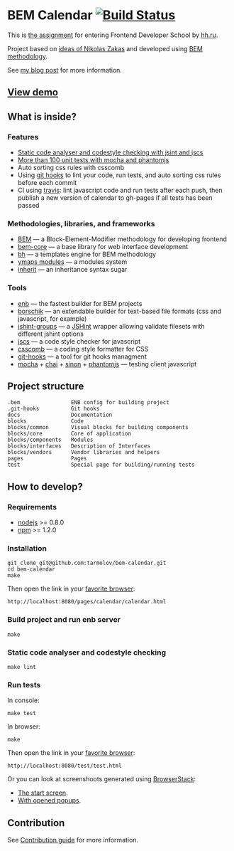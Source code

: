 # BEM Calendar [![Build Status](https://travis-ci.org/tarmolov/bem-calendar.png?branch=master)](https://travis-ci.org/tarmolov/bem-calendar)

This is [the assignment](doc/issue/README.md) for entering Frontend Developer School by [hh.ru](http://hh.ru/locale.do?language=EN).

Project based on [ideas of Nikolas Zakas](http://www.slideshare.net/nzakas/scalable-javascript-application-architecture) and developed using [BEM methodology](http://bem.info).

See [my blog post](http://tarmolov.ru/blog/bem-calendar/) for more information.

## [View demo](http://tarmolov.github.io/bem-calendar/pages/calendar/calendar.html)

## What is inside?

### Features
  * [Static code analyser and codestyle checking with jsint and jscs](#static-code-analyser-and-codestyle-checking)
  * [More than 100 unit tests with mocha and phantomjs](#run-tests)
  * Auto sorting css rules with csscomb
  * Using [git hooks](http://github.com/tarmolov/git-hooks) to lint your code, run tests, and auto sorting css rules before each commit
  * CI using [travis](https://travis-ci.org/tarmolov/bem-calendar): lint javascript code and  run tests after each push, then publish a new version of calendar to gh-pages if all tests has been passed

### Methodologies, libraries, and frameworks
  * [BEM](http://bem.info/) — a Block-Element-Modifier methodology for developing frontend
  * [bem-core](https://github.com/bem/bem-core/) — a base library for web interface development
  * [bh](https://github.com/enb-make/bh) — a templates engine for BEM methodology
  * [ymaps modules](https://github.com/ymaps/modules) — a modules system
  * [inherit](https://github.com/dfilatov/node-inherit) — an inheritance syntax sugar

### Tools
  * [enb](http://enb-make.info) — the fastest builder for BEM projects
  * [borschik](https://github.com/bem/borschik) — an extendable builder for text-based file formats (css and javascript, for example)
  * [jshint-groups](https://github.com/ikokostya/jshint-groups) — a [JSHint](jshint.com) wrapper allowing validate filesets with different jshint options
  * [jscs](https://github.com/mdevils/node-jscs) — a code style checker for javascript
  * [csscomb](https://github.com/csscomb/csscomb.js) — a coding style formatter for CSS
  * [git-hooks](https://github.com/icefox/git-hooks) — a tool for git hooks managment
  * [mocha](http://visionmedia.github.io/mocha/) + [chai](http://chaijs.com/) + [sinon](http://sinonjs.org/) + [phantomjs](http://phantomjs.org/) — testing client javascript

## Project structure
```
.bem                ENB config for building project
.git-hooks          Git hooks
docs                Documentation
blocks              Code
blocks/common       Visual blocks for building components
blocks/core         Core of application
blocks/components   Modules
blocks/interfaces   Description of Interfaces
blocks/vendors      Vendor libraries and helpers
pages               Pages
test                Special page for building/running tests
```

## How to develop?

### Requirements
  * [nodejs](http://nodejs.org/) >= 0.8.0
  * [npm](http://npmjs.org) >= 1.2.0

### Installation
```
git clone git@github.com:tarmolov/bem-calendar.git
cd bem-calendar
make
```
Then open the link in your [favorite browser](http://browser.yandex.com/):
```
http://localhost:8080/pages/calendar/calendar.html
```
### Build project and run enb server
```
make
```

### Static code analyser and codestyle checking
```
make lint
```

### Run tests
In console:
```
make test
```

In browser:
```
make
```
Then open the link in your [favorite browser](http://browser.yandex.com/):
```
http://localhost:8080/test/test.html
```

Or you can look at screenshoots generated using [BrowserStack](http://www.browserstack.com/):
  * [The start screen](http://www.browserstack.com/screenshots/18d918bb9bb188f9df08b436be34835ad01735f7).
  * [With opened popups](http://www.browserstack.com/screenshots/0742d8374fe1836f15e8774719e465a2adade766).

## Contribution
See [Contribution guide](CONTRIBUTION.md) for more information.
